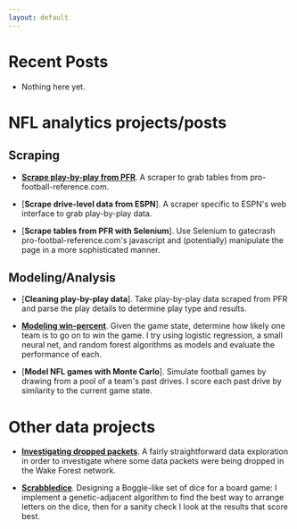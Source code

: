 ```yaml
---
layout: default
---
```


# Recent Posts

* Nothing here yet.

# NFL analytics projects/posts


## Scraping

* [**Scrape play-by-play from PFR**](https://nbviewer.jupyter.org/url/ewelchman.github.io/projects/pbp_data_acquisition.ipynb).
A scraper to grab tables from pro-football-reference.com.

* [**Scrape drive-level data from ESPN**].
A scraper specific to ESPN's web interface to grab play-by-play data.

* [**Scrape tables from PFR with Selenium**].
Use Selenium to gatecrash pro-footbal-reference.com's javascript and (potentially) manipulate the page in a more sophisticated manner.

## Modeling/Analysis

* [**Cleaning play-by-play data**].
Take play-by-play data scraped from PFR and parse the play details to determine play type and results.

* [**Modeling win-percent**](https://nbviewer.jupyter.org/url/ewelchman.github.io/projects/modeling_winpct.ipynb).
Given the game state, determine how likely one team is to go on to win the game. I try using logistic regression, a small neural net, and random forest algorithms as models and evaluate the performance of each.

* [**Model NFL games with Monte Carlo**].
Simulate football games by drawing from a pool of a team's past drives. I score each past drive by similarity to the current game state.

# Other data projects

* [**Investigating dropped packets**](https://nbviewer.jupyter.org/url/ewelchman.github.io/projects/dropped_packets.ipynb). 
A fairly straightforward data exploration in order to investigate where some data packets were being dropped in the Wake Forest network.

* [**Scrabbledice**](https://nbviewer.jupyter.org/url/ewelchman.github.io/projects/scrabbledice.ipynb).
Designing a Boggle-like set of dice for a board game: I implement a genetic-adjacent algorithm to find the best way to arrange letters on the dice, then for a sanity check I look at the results that score best.
